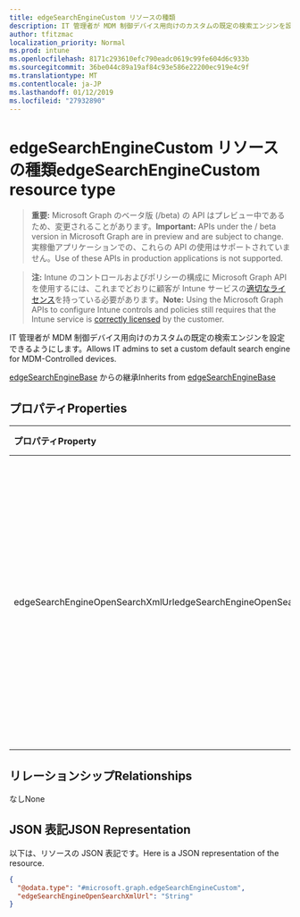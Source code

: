 ```yaml
---
title: edgeSearchEngineCustom リソースの種類
description: IT 管理者が MDM 制御デバイス用向けのカスタムの既定の検索エンジンを設定できるようにします。
author: tfitzmac
localization_priority: Normal
ms.prod: intune
ms.openlocfilehash: 8171c293610efc790eadc0619c99fe604d6c933b
ms.sourcegitcommit: 36be044c89a19af84c93e586e22200ec919e4c9f
ms.translationtype: MT
ms.contentlocale: ja-JP
ms.lasthandoff: 01/12/2019
ms.locfileid: "27932890"
---
```

# <a name="edgesearchenginecustom-resource-type"></a><span data-ttu-id="e8914-103">edgeSearchEngineCustom リソースの種類</span><span class="sxs-lookup"><span data-stu-id="e8914-103">edgeSearchEngineCustom resource type</span></span>

> <span data-ttu-id="e8914-104">**重要:** Microsoft Graph のベータ版 (/beta) の API はプレビュー中であるため、変更されることがあります。</span><span class="sxs-lookup"><span data-stu-id="e8914-104">**Important:** APIs under the / beta version in Microsoft Graph are in preview and are subject to change.</span></span> <span data-ttu-id="e8914-105">実稼働アプリケーションでの、これらの API の使用はサポートされていません。</span><span class="sxs-lookup"><span data-stu-id="e8914-105">Use of these APIs in production applications is not supported.</span></span>

> <span data-ttu-id="e8914-106">**注:** Intune のコントロールおよびポリシーの構成に Microsoft Graph API を使用するには、これまでどおりに顧客が Intune サービスの[適切なライセンス](https://go.microsoft.com/fwlink/?linkid=839381)を持っている必要があります。</span><span class="sxs-lookup"><span data-stu-id="e8914-106">**Note:** Using the Microsoft Graph APIs to configure Intune controls and policies still requires that the Intune service is [correctly licensed](https://go.microsoft.com/fwlink/?linkid=839381) by the customer.</span></span>

<span data-ttu-id="e8914-107">IT 管理者が MDM 制御デバイス用向けのカスタムの既定の検索エンジンを設定できるようにします。</span><span class="sxs-lookup"><span data-stu-id="e8914-107">Allows IT admins to set a custom default search engine for MDM-Controlled devices.</span></span>

<span data-ttu-id="e8914-108">[edgeSearchEngineBase](../resources/intune-deviceconfig-edgesearchenginebase.md) からの継承</span><span class="sxs-lookup"><span data-stu-id="e8914-108">Inherits from [edgeSearchEngineBase](../resources/intune-deviceconfig-edgesearchenginebase.md)</span></span>

## <a name="properties"></a><span data-ttu-id="e8914-109">プロパティ</span><span class="sxs-lookup"><span data-stu-id="e8914-109">Properties</span></span>
|<span data-ttu-id="e8914-110">プロパティ</span><span class="sxs-lookup"><span data-stu-id="e8914-110">Property</span></span>|<span data-ttu-id="e8914-111">種類</span><span class="sxs-lookup"><span data-stu-id="e8914-111">Type</span></span>|<span data-ttu-id="e8914-112">説明</span><span class="sxs-lookup"><span data-stu-id="e8914-112">Description</span></span>|
|:---|:---|:---|
|<span data-ttu-id="e8914-113">edgeSearchEngineOpenSearchXmlUrl</span><span class="sxs-lookup"><span data-stu-id="e8914-113">edgeSearchEngineOpenSearchXmlUrl</span></span>|<span data-ttu-id="e8914-114">文字列型 (String)</span><span class="sxs-lookup"><span data-stu-id="e8914-114">String</span></span>|<span data-ttu-id="e8914-115">短縮名と検索エンジンの URL が最低限含まれる OpenSearch xml ファイルが入っている https リンクを指します。</span><span class="sxs-lookup"><span data-stu-id="e8914-115">Points to a https link containing the OpenSearch xml file that contains, at minimum, the short name and the URL to the search Engine.</span></span>|

## <a name="relationships"></a><span data-ttu-id="e8914-116">リレーションシップ</span><span class="sxs-lookup"><span data-stu-id="e8914-116">Relationships</span></span>
<span data-ttu-id="e8914-117">なし</span><span class="sxs-lookup"><span data-stu-id="e8914-117">None</span></span>
## <a name="json-representation"></a><span data-ttu-id="e8914-118">JSON 表記</span><span class="sxs-lookup"><span data-stu-id="e8914-118">JSON Representation</span></span>
<span data-ttu-id="e8914-119">以下は、リソースの JSON 表記です。</span><span class="sxs-lookup"><span data-stu-id="e8914-119">Here is a JSON representation of the resource.</span></span>
<!-- {
  "blockType": "resource",
  "@odata.type": "microsoft.graph.edgeSearchEngineCustom"
}
-->
``` json
{
  "@odata.type": "#microsoft.graph.edgeSearchEngineCustom",
  "edgeSearchEngineOpenSearchXmlUrl": "String"
}
```





